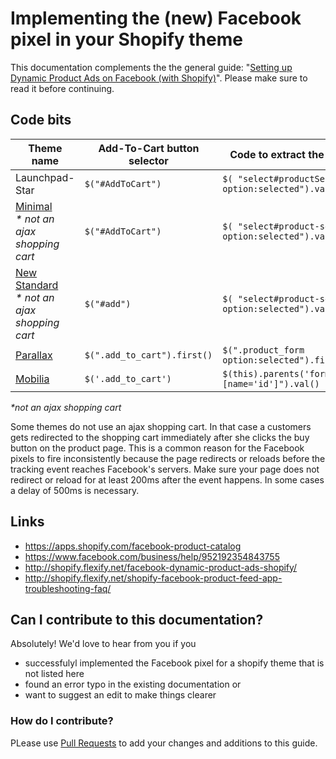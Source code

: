 # Implementing the (new) Facebook pixel in your Shopify theme

This documentation complements the the general guide: "[Setting up Dynamic Product Ads on Facebook (with Shopify)](http://shopify.flexify.net/facebook-dynamic-product-ads-shopify/)". Please make sure to read it before continuing.

## Code bits

Theme name       | Add-To-Cart button selector | Code to extract the variant ID
---------------- | ----------------------------|--------------------------------
Launchpad-Star   | ``$("#AddToCart")``         | ``$( "select#productSelect option:selected").val()``
[Minimal](https://themes.shopify.com/themes/minimal) <br> _* not an ajax shopping cart_  | ``$("#AddToCart")``  |``$( "select#product-select option:selected").val()``
[New Standard](https://themes.shopify.com/themes/new-standard)  <br> _* not an ajax shopping cart_ | ``$("#add")`` | ``$( "select#product-select option:selected").val()``
[Parallax](https://themes.shopify.com/themes/parallax) | ``$(".add_to_cart").first()``| ``$(".product_form option:selected").first().val()``
[Mobilia](https://themes.shopify.com/themes/mobilia/styles/tokyo) | ``$('.add_to_cart')``| ``$(this).parents('form').find("[name='id']").val()``

_*not an ajax shopping cart_

Some themes do not use an ajax shopping cart. In that case a customers gets redirected to the shopping cart immediately  after she clicks the buy button on the product page. This is a common reason for the Facebook pixels to fire inconsistently because the page redirects or reloads before the tracking event reaches Facebook's servers. Make sure your page does not redirect or reload for at least 200ms after the event happens. In some cases a delay of 500ms is necessary.

## Links
* https://apps.shopify.com/facebook-product-catalog
* https://www.facebook.com/business/help/952192354843755
* http://shopify.flexify.net/facebook-dynamic-product-ads-shopify/
* http://shopify.flexify.net/shopify-facebook-product-feed-app-troubleshooting-faq/

## Can I contribute to this documentation?

Absolutely! We'd love to hear from you if you
* successfulyl implemented the Facebook pixel for a shopify theme that is not listed here
* found an error typo in the existing documentation or
* want to suggest an edit to make things clearer

### How do I contribute?
PLease use [Pull Requests](https://help.github.com/articles/using-pull-requests/) to add your changes and additions to this guide.
